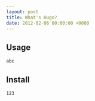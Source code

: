 ```yaml
---
layout: post
title: What's Hugo?
date: 2012-02-06 00:00:00 +0000
---
```


## Usage

`abc`

## Install

`123`
